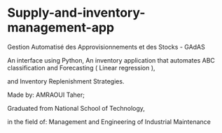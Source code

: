 # Supply-and-inventory-management-app
Gestion Automatisé des Approvisionnements et des Stocks - GAdAS

An interface using Python, An inventory application that automates ABC classification and Forecasting ( Linear regression ),

and Inventory Replenishment Strategies.

Made by: AMRAOUI Taher; 

Graduated from National School of Technology, 

in the field of: Management and Engineering of Industrial Maintenance
